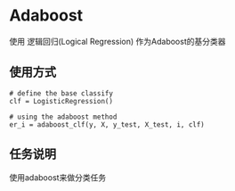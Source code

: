# Adaboost
使用 逻辑回归(Logical Regression) 作为Adaboost的基分类器

## 使用方式

    # define the base classify
    clf = LogisticRegression()
    
    # using the adaboost method
    er_i = adaboost_clf(y, X, y_test, X_test, i, clf)

    
## 任务说明

使用adaboost来做分类任务
